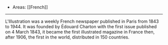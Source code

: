 
- Areas: [[French]]

---

L'Illustration was a weekly French newspaper published in Paris from 1843 to 1944. It was founded by Édouard Charton with the first issue published on 4 March 1843, it became the first illustrated magazine in France then, after 1906, the first in the world, distributed in 150 countries.
